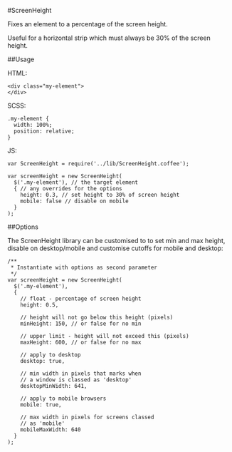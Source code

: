 #ScreenHeight

Fixes an element to a percentage of the
screen height.

Useful for a horizontal strip which must always
be 30% of the screen height.


##Usage

HTML:

    <div class="my-element">
    </div>


SCSS:

    .my-element {
      width: 100%;
      position: relative;
    }


JS:

    var ScreenHeight = require('../lib/ScreenHeight.coffee');

    var screenHeight = new ScreenHeight(
      $('.my-element'), // the target element
      { // any overrides for the options
        height: 0.3, // set height to 30% of screen height
        mobile: false // disable on mobile
      }
    );


##Options

The ScreenHeight library can be customised to
to set min and max height, disable on desktop/mobile
and customise cutoffs for mobile and desktop:


    /**
     * Instantiate with options as second parameter
     */
    var screenHeight = new ScreenHeight(
      $('.my-element'),
      {
        // float - percentage of screen height
        height: 0.5,

        // height will not go below this height (pixels)
        minHeight: 150, // or false for no min

        // upper limit - height will not exceed this (pixels)
        maxHeight: 600, // or false for no max

        // apply to desktop
        desktop: true,

        // min width in pixels that marks when
        // a window is classed as 'desktop'
        desktopMinWidth: 641,

        // apply to mobile browsers
        mobile: true,

        // max width in pixels for screens classed
        // as 'mobile'
        mobileMaxWidth: 640
      }
    );
